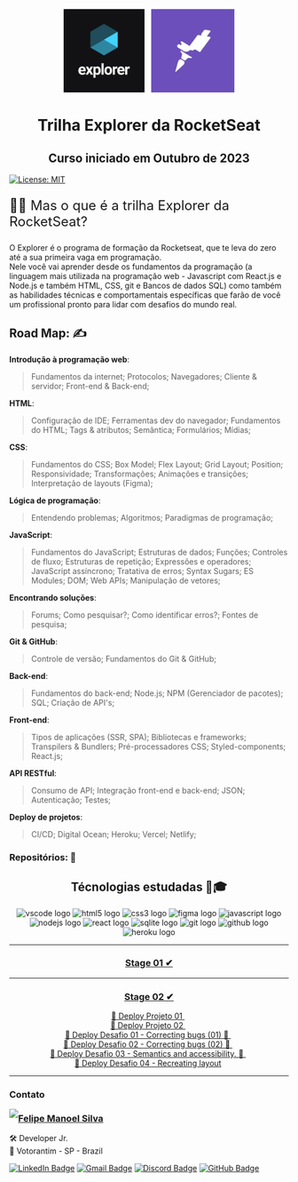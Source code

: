 <div align="center">
    <img src="./logo.png" style="height:150px" />&nbsp;&nbsp;
    <img src="./rocket.jpg" style="height:150px" />
</div>

<h1 align="center"> Trilha Explorer da RocketSeat</h1>
<h2 align="center">Curso iniciado em Outubro de 2023</h2>

[![License: MIT](https://img.shields.io/badge/License-MIT-green.svg)](https://opensource.org/licenses/MIT)

<p style='font-size:1.5rem'>🤷‍♂️ Mas o que é a trilha Explorer da RocketSeat?</p>

<p>O Explorer é o programa de formação da Rocketseat, que te leva do zero até a sua primeira vaga em programação. <br>
Nele você vai aprender desde os fundamentos da programação (a linguagem mais utilizada na programação web - Javascript com React.js e Node.js e também HTML, CSS, git e Bancos de dados SQL) como também as habilidades técnicas e comportamentais específicas que farão de você um profissional pronto para lidar com desafios do mundo real. </p>

## Road Map: ✍

**Introdução à programação web**:

> Fundamentos da internet; Protocolos; Navegadores; Cliente & servidor; Front-end & Back-end;

**HTML**:

> Configuração de IDE; Ferramentas dev do navegador; Fundamentos do HTML; Tags & atributos; Semântica; Formulários; Mídias;

**CSS**:

> Fundamentos do CSS; Box Model; Flex Layout; Grid Layout; Position; Responsividade; Transformações; Animações e transições; Interpretação de layouts (Figma);

**Lógica de programação**:

> Entendendo problemas; Algoritmos; Paradigmas de programação;

**JavaScript**:

> Fundamentos do JavaScript; Estruturas de dados; Funções; Controles de fluxo; Estruturas de repetição; Expressões e operadores; JavaScript assíncrono; Tratativa de erros; Syntax Sugars; ES Modules; DOM; Web APIs; Manipulação de vetores;

**Encontrando soluções**:

> Forums; Como pesquisar?; Como identificar erros?; Fontes de pesquisa;

**Git & GitHub**:

> Controle de versão; Fundamentos do Git & GitHub;

**Back-end**:

> Fundamentos do back-end; Node.js; NPM (Gerenciador de pacotes); SQL; Criação de API's;

**Front-end**:

> Tipos de aplicações (SSR, SPA); Bibliotecas e frameworks; Transpilers & Bundlers; Pré-processadores CSS; Styled-components; React.js;

**API RESTful**:

> Consumo de API; Integração front-end e back-end; JSON; Autenticação; Testes;

**Deploy de projetos**:

> CI/CD; Digital Ocean; Heroku; Vercel; Netlify;

### Repositórios: 🚀

<div align="center">

## Técnologias estudadas 💼🎓

  <img src="https://cdn.jsdelivr.net/gh/devicons/devicon/icons/vscode/vscode-original.svg" height="40" width="52" alt="vscode logo"/>
  <img src="https://cdn.jsdelivr.net/gh/devicons/devicon/icons/html5/html5-original.svg" height="40" width="52" alt="html5 logo"  />
  <img src="https://cdn.jsdelivr.net/gh/devicons/devicon/icons/css3/css3-original.svg" height="40" width="52" alt="css3 logo"  />
  <img src="https://cdn.jsdelivr.net/gh/devicons/devicon/icons/figma/figma-original.svg" height="40" width="52" alt="figma logo"   />        
  <img src="https://cdn.jsdelivr.net/gh/devicons/devicon/icons/javascript/javascript-original.svg" height="40" width="52" alt="javascript logo"  />
  <img src="https://cdn.jsdelivr.net/gh/devicons/devicon/icons/nodejs/nodejs-original.svg" height="40" width="52" alt="nodejs logo"  />
  <img src="https://cdn.jsdelivr.net/gh/devicons/devicon/icons/react/react-original-wordmark.svg" height="40" width="52" alt="react logo" />
  <img src="https://cdn.jsdelivr.net/gh/devicons/devicon/icons/sqlite/sqlite-original-wordmark.svg" height="40" width="52" alt="sqlite logo" /> 
  <img src="https://cdn.jsdelivr.net/gh/devicons/devicon/icons/git/git-original.svg" height="40" width="52" alt="git logo"  />
  <img src="https://cdn.jsdelivr.net/gh/devicons/devicon/icons/github/github-original.svg" height="40" width="52" alt="github logo"   />
  <img src="https://cdn.jsdelivr.net/gh/devicons/devicon/icons/heroku/heroku-original-wordmark.svg" height="40" width="52" alt="heroku logo"   />

  ---

  ### <a  href="https://github.com/FelipeMasil/curso-explorer-rocketseat/tree/main/Stage%2001"> Stage 01 ✔ </a>

  ---

  ### <a  href="https://github.com/FelipeMasil/curso-explorer-rocketseat/tree/main/Stage%2002"> Stage 02 ✔ </a>

<a href="https://github.com/FelipeMasil/curso-explorer-rocketseat/tree/main/Stage%2002/Project%2001"> 🛫 Deploy Projeto 01 </a>&nbsp; </br>
<a href="https://github.com/FelipeMasil/curso-explorer-rocketseat/tree/main/Stage%2002/Project%2002"> 🛫 Deploy Projeto 02 </a>&nbsp; </br>
<a href="https://github.com/FelipeMasil/curso-explorer-rocketseat/tree/main/Stage%2002/Challenge%2001"> 🚀 Deploy Desafio 01 - Correcting bugs (01) 👀 </a>&nbsp; </br>
<a href="https://github.com/FelipeMasil/curso-explorer-rocketseat/tree/main/Stage%2002/Challenge%2002"> 🚀 Deploy Desafio 02 - Correcting bugs (02) 👀 </a>&nbsp; </br>
<a href="https://github.com/FelipeMasil/curso-explorer-rocketseat/tree/main/Stage%2002/Challenge%2003"> 🚀 Deploy Desafio 03 - Semantics and accessibility. 💜 </a>&nbsp; </br>
<a href="https://github.com/FelipeMasil/curso-explorer-rocketseat/tree/main/Stage%2002/Challenge%2004"> 🚀 Deploy Desafio 04 - Recreating layout</a>&nbsp; </br>

  </div>

  ---

### Contato

<img align="left" src="https://www.github.com/FelipeMasil.png?size=150">

### [**Felipe Manoel Silva**](https://github.com/renyzeraa)

🛠 Developer Jr. <br>
📍 Votorantim - SP - Brazil

<a href="https://www.linkedin.com/in/felipemasil/" target="_blank"><img src="https://img.shields.io/badge/LinkedIn-0077B5?style=flat&logo=linkedin&logoColor=white" alt="LinkedIn Badge" height="25"></a>&nbsp;<a href="mailto:felipe.manoel.silva@gmail.com" target="_blank"><img src="https://img.shields.io/badge/Gmail-D14836?style=flat&logo=gmail&logoColor=white" alt="Gmail Badge" height="25"></a>&nbsp;<a href="#"><img src="https://img.shields.io/badge/Discord-%237289DA.svg?logo=discord&logoColor=white" title="felipemasil" alt="Discord Badge" height="25"></a>&nbsp;<a href="https://www.github.com/FelipeMasil" target="_blank"><img src="https://img.shields.io/badge/GitHub-100000?style=flat&logo=github&logoColor=white" alt="GitHub Badge" height="25"></a>&nbsp;

<br clear="left"/>
